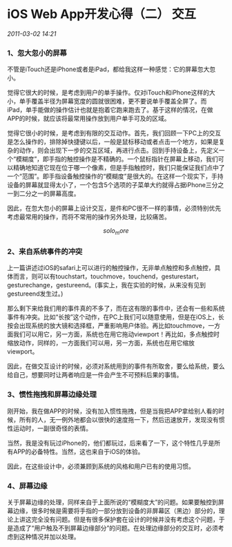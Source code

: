 # iOS Web App开发心得（二） 交互
_2011-03-02 14:21_

### 1、忽大忽小的屏幕

不管是iTouch还是iPhone或者是iPad，都给我这样一种感觉：它的屏幕忽大忽小。

觉得它很大的时候，是考虑到用户的单手操作。仅对iTouch和iPhone这样的大小，单手覆盖半径为屏幕宽度的圆就很困难，更不要说单手覆盖全屏了。而iPad，单手能做的操作估计也就是抱着它跑来跑去了。基于这样的情况，在做APP的时候，就应该将最常用操作放到用户单手可及的区域。

觉得它很小的时候，是考虑到有限的交互动作。首先，我们回顾一下PC上的交互是怎么操作的，排除掉快捷键以后，一般是鼠标移动或者点击一个地方，如果是复杂的动作，则会出现下一步的交互区域，再进行点击。回到手持设备上，先定义一个“模糊度”，即手指的触控操作是不精确的。一个鼠标指针在屏幕上移动，我们可以精确地知道它现在位于哪一个像素，但是手指触控时，我们只能保证我们点中了一个“范围”。即手指设备触控操作的“模糊度”是很大的。在这样一个现实下，手持设备的屏幕就显得太小了，一个包含5个选项的子菜单大约就得占据iPhone三分之一到二分之一的屏幕高度。

因此，在忽大忽小的屏幕上设计交互，是件和PC很不一样的事情，必须特别优先考虑最常用的操作，而将不常用的操作另外处理，比较痛苦。

$$solo_more$$

### 2、来自系统事件的冲突

上一篇讲述过iOS的safari上可以进行的触控操作，无非单点触控和多点触控，具体而言，则可以有touchstart，touchmove，touchend，gesturestart，gesturechange，gestureend。(事实上，我在实验的时候，从来没有见到gestureend发生过。)

那么剩下来给我们用的事件真的不多了，而在这有限的事件中，还会有一些和系统事件有冲突。比如“长按”这个动作，在PC上我们可以随意使用，但是在iOS上，长按会出现系统的放大镜和选择框，严重影响用户体验。再比如touchmove，一方面我们可以用它，另一方面，系统也在用它拖动viewport！再比如，多点触控时缩放动作，同样的，一方面我们可以用，另一方面，系统也在用它缩放viewport。

因此，在做交互设计的时候，必须对系统用到的事件有所取舍，要么给系统，要么给自己，想要同时让两者响应是一件会产生不可预料后果的事情。

### 3、惯性拖拽和屏幕边缘处理

刚开始，我在做APP的时候，没有加入惯性拖拽，但是当我把APP拿给别人看的时候，所有的人，无一例外地都会以很快的速度拖一下，然后迅速放开，发现没有惯性运动时，一副很奇怪的表情。

当然，我是没有玩过iPhone的，他们都玩过，后来看了一下，这个特性几乎是所有APP的必备特性。当然，这也来自于iOS的体验。

因此，在这些设计中，必须兼顾到系统的风格和用户已有的使用习惯。

### 4、屏幕边缘

关于屏幕边缘的处理，同样来自于上面所说的“模糊度大”的问题。如果要触控到屏幕边缘，很多时候是需要将手指的一部分放到设备的非屏幕区（黑边）部分的，理论上讲这完全没有问题。但是有很多保护套在设计的时候并没有考虑这个问题，于是造成了“用户触及不到屏幕边缘部分”的问题。在处理边缘部分的交互时，必须考虑到这种情况并加以处理。